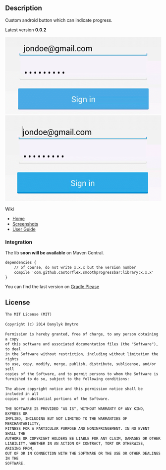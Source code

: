 ## Description

Custom android button which can indicate progress.

Latest version **0.0.2**

![](screenshots/sample1_small1.gif)
![](screenshots/sample1_small2.gif)

Wiki

- [Home]
- [Screenshots]
- [User Guide]

### Integration

The lib **soon will be available** on Maven Central.

```
dependencies {
    // of course, do not write x.x.x but the version number
    compile 'com.github.castorflex.smoothprogressbar:library:x.x.x'
}
```

You can find the last version on [Gradle Please]

## License

```
The MIT License (MIT)

Copyright (c) 2014 Danylyk Dmytro

Permission is hereby granted, free of charge, to any person obtaining a copy
of this software and associated documentation files (the "Software"), to deal
in the Software without restriction, including without limitation the rights
to use, copy, modify, merge, publish, distribute, sublicense, and/or sell
copies of the Software, and to permit persons to whom the Software is
furnished to do so, subject to the following conditions:

The above copyright notice and this permission notice shall be included in all
copies or substantial portions of the Software.

THE SOFTWARE IS PROVIDED "AS IS", WITHOUT WARRANTY OF ANY KIND, EXPRESS OR
IMPLIED, INCLUDING BUT NOT LIMITED TO THE WARRANTIES OF MERCHANTABILITY,
FITNESS FOR A PARTICULAR PURPOSE AND NONINFRINGEMENT. IN NO EVENT SHALL THE
AUTHORS OR COPYRIGHT HOLDERS BE LIABLE FOR ANY CLAIM, DAMAGES OR OTHER
LIABILITY, WHETHER IN AN ACTION OF CONTRACT, TORT OR OTHERWISE, ARISING FROM,
OUT OF OR IN CONNECTION WITH THE SOFTWARE OR THE USE OR OTHER DEALINGS IN THE
SOFTWARE.
```

[SmoothProgressBar]:https://github.com/castorflex/SmoothProgressBar
[Home]:https://github.com/dmytrodanylyk/android-process-buton/wiki
[Screenshots]:https://github.com/dmytrodanylyk/android-process-buton/wiki/Screenshots
[User Guide]:https://github.com/dmytrodanylyk/android-process-buton/wiki/User-Guide
[Gradle Please]:http://gradleplease.appspot.com/
